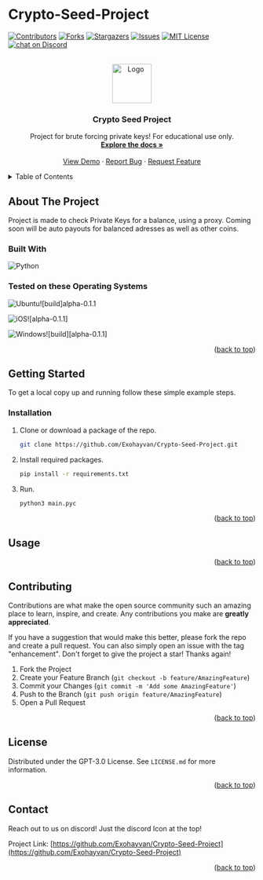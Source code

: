 # Crypto-Seed-Project

[![Contributors][contributors-shield]][contributors-url]
[![Forks][forks-shield]][forks-url]
[![Stargazers][stars-shield]][stars-url]
[![Issues][issues-shield]][issues-url]
[![MIT License][license-shield]][license-url]
<a href="https://discord.gg/EXFrWNpd">
        <img src="https://img.shields.io/discord/1074536450353287188?logo=discord"
            alt="chat on Discord"></a>

<!-- PROJECT LOGO -->
<br />
<div align="center">
  <a href="https://github.com/ExoHayvan/Crypto-Seed-Project">
    <img src="images/logo.png" alt="Logo" width="80" height="80">
  </a>

  <h3 align="center">Crypto Seed Project</h3>

  <p align="center">
    Project for brute forcing private keys!
    For educational use only.
    <br />
    <a href="https://github.com/ExoHayvan/Crypto-Seed-Project"><strong>Explore the docs »</strong></a>
    <br />
    <br />
    <a href="https://github.com/ExoHayvan/Crypto-Seed-Project">View Demo</a>
    ·
    <a href="https://github.com/ExoHayvan/Crypto-Seed-Project/issues">Report Bug</a>
    ·
    <a href="https://github.com/ExoHayvan/Crypto-Seed-Project/issues">Request Feature</a>
  </p>
</div>



<!-- TABLE OF CONTENTS -->
<details>
  <summary>Table of Contents</summary>
  <ol>
    <li>
      <a href="#about-the-project">About The Project</a>
    </li>
    <li>
      <a href="#getting-started">Getting Started</a>
      <ul>
        <li><a href="#installation">Installation</a></li>
      </ul>
    </li>
    <li><a href="#usage">Usage</a></li>
    <li><a href="#contributing">Contributing</a></li>
    <li><a href="#license">License</a></li>
    <li><a href="#contact">Contact</a></li>
  </ol>
</details>



<!-- ABOUT THE PROJECT -->
## About The Project

Project is made to check Private Keys for a balance, using a proxy.
Coming soon will be auto payouts for balanced adresses as well as other coins.
### Built With
![Python](https://img.shields.io/badge/python-3670A0?style=for-the-badge&logo=python&logoColor=ffdd54)

### Tested on these Operating Systems
![Ubuntu](https://img.shields.io/badge/Ubuntu-E95420?style=for-the-badge&logo=ubuntu&logoColor=white)![build]alpha-0.1.1

![iOS](https://img.shields.io/badge/iOS-000000?style=for-the-badge&logo=ios&logoColor=white)![alpha-0.1.1]

![Windows](https://img.shields.io/badge/Windows-0078D6?style=for-the-badge&logo=windows&logoColor=white)![build][alpha-0.1.1]

<p align="right">(<a href="#readme-top">back to top</a>)</p>

<!-- GETTING STARTED -->
## Getting Started

To get a local copy up and running follow these simple example steps.

### Installation

1. Clone or download a package of the repo.
   ```sh
   git clone https://github.com/Exohayvan/Crypto-Seed-Project.git
   ```
2. Install required packages.
   ```sh
   pip install -r requirements.txt
   ```
3. Run.
   ```sh
   python3 main.pyc
   ```

<p align="right">(<a href="#readme-top">back to top</a>)</p>



<!-- USAGE EXAMPLES -->
## Usage

<p align="right">(<a href="#readme-top">back to top</a>)</p>

<!-- CONTRIBUTING -->
## Contributing

Contributions are what make the open source community such an amazing place to learn, inspire, and create. Any contributions you make are **greatly appreciated**.

If you have a suggestion that would make this better, please fork the repo and create a pull request. You can also simply open an issue with the tag "enhancement".
Don't forget to give the project a star! Thanks again!

1. Fork the Project
2. Create your Feature Branch (`git checkout -b feature/AmazingFeature`)
3. Commit your Changes (`git commit -m 'Add some AmazingFeature'`)
4. Push to the Branch (`git push origin feature/AmazingFeature`)
5. Open a Pull Request

<p align="right">(<a href="#readme-top">back to top</a>)</p>



<!-- LICENSE -->
## License

Distributed under the GPT-3.0 License. See `LICENSE.md` for more information.

<p align="right">(<a href="#readme-top">back to top</a>)</p>



<!-- CONTACT -->
## Contact

Reach out to us on discord! Just the discord Icon at the top!

Project Link: [https://github.com/Exohayvan/Crypto-Seed-Project](https://github.com/Exohayvan/Crypto-Seed-Project)

<p align="right">(<a href="#readme-top">back to top</a>)</p>


<!-- MARKDOWN LINKS & IMAGES -->
<!-- https://www.markdownguide.org/basic-syntax/#reference-style-links -->
[contributors-shield]: https://img.shields.io/github/contributors/Exohayvan/crypto-seed-project.svg?style=for-the-badge
[contributors-url]: https://github.com/Exohayvan/crypto-seed-project/graphs/contributors
[forks-shield]: https://img.shields.io/github/forks/Exohayvan/crypto-seed-project.svg?style=for-the-badge
[forks-url]: https://github.com/Exohayvan/crypto-seed-project/network/members
[stars-shield]: https://img.shields.io/github/stars/Exohayvan/crypto-seed-project.svg?style=for-the-badge
[stars-url]: https://github.com/Exohayvan/crypto-seed-project/stargazers
[issues-shield]: https://img.shields.io/github/issues/Exohayvan/crypto-seed-project.svg?style=for-the-badge
[issues-url]: https://github.com/Exohayvan/crypto-seed-project/issues
[license-shield]: https://img.shields.io/github/license/Exohayvan/crypto-seed-project.svg?style=for-the-badge
[license-url]: https://github.com/Exohayvan/Crypto-Seed-Project/blob/main/LICENSE

[discord-id]: 1074536450353287188
[discord-invite]: https://discord.gg/EXFrWNpd
[0.0.1-alpha]: https://img.shields.io/badge/-0.0.1--alpha-brightgreen